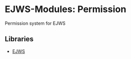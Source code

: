 # EJWS-Modules: Permission

Permission system for EJWS

## Libraries

- [EJWS](https://github.com/0ddlyoko/EJWS)
